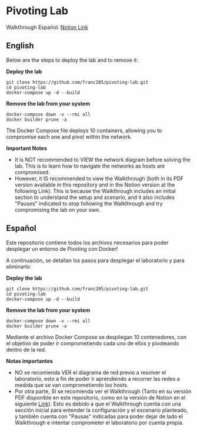 # Pivoting Lab

Walkthrough Español: [Notion Link](https://franc205.notion.site/From-Network-to-Network-Hands-On-Pivoting-Techniques-in-Internal-Environments-f4101bdaa31b4dbca588907017c17634)

## English

Below are the steps to deploy the lab and to remove it:

**Deploy the lab**

```
git clone https://github.com/franc205/pivoting-lab.git
cd pivoting-lab
docker-compose up -d --build
```

**Remove the lab from your system**

```
docker-compose down -v --rmi all
docker builder prune -a
```

The Docker Compose file deploys 10 containers, allowing you to compromise each one and pivot within the network.

**Important Notes**

- It is NOT recommended to VIEW the network diagram before solving the lab. This is to learn how to navigate the networks as hosts are compromised.
- However, it IS recommended to view the Walkthrough (both in its PDF version available in this repository and in the Notion version at the following Link). This is because the Walkthrough includes an initial section to understand the setup and scenario, and it also includes "Pauses" indicated to stop following the Walkthrough and try compromising the lab on your own.


## Español

Este repositorio contiene todos los archivos necesarios para poder desplegar un entorno de Pivoting con Docker!

A continuación, se detallan los pasos para desplegar el laboratorio y para eliminarlo:

**Deploy the lab**
```
git clone https://github.com/franc205/pivoting-lab.git
cd pivoting-lab
docker-compose up -d --build
```

**Remove the lab from your system**
```
docker-compose down -v --rmi all
docker builder prune -a
```

Mediante el archivo Docker Compose se despliegan 10 contenedores, con el objetivo de poder ir comprometiendo cada uno de ellos y pivoteando dentro de la red.

**Notas importantes**

- NO se recomienda VER el diagrama de red previo a resolver el laboratorio, esto a fin de poder ir aprendiendo a recorrer las redes a medida que se van comprometiendo los hosts.
- Por otra parte, SI se recomienda ver el Walkthrough (Tanto en su versión PDF disponible en este repositorio, como en la versión de Notion en el siguiente [Link](https://franc205.notion.site/From-Network-to-Network-Hands-On-Pivoting-Techniques-in-Internal-Environments-f4101bdaa31b4dbca588907017c17634)). Esto es debido a que el Walkthrough cuenta con una sección inicial para entender la configuración y el escenario planteado, y también cuenta con "Pausas" indicadas para poder dejar de lado el Walkthrough e intentar comprometer el laboratorio por cuenta propia.
